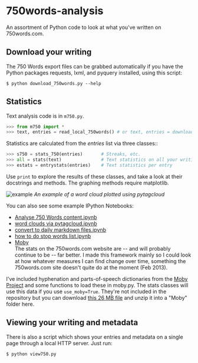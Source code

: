 # 750words-analysis

An assortment of Python code to look at what you've written on 750words.com.

## Download your writing

The 750 Words export files can be grabbed automatically if you have the Python
packages requests, lxml, and pyquery installed, using this script:

    $ python download_750words.py --help
    
## Statistics

Text analysis code is in ``m750.py``.

```python
>>> from m750 import *
>>> text, entries = read_local_750words() # or text, entries = download_750words()
```

Statistics are calculated from the *entries* list via three classes::

```python
>>> s750 = stats_750(entries)       # Streaks, etc.
>>> all = stats(text)               # Text statistics on all your writing
>>> estats = entrystats(entries)    # Text statistics per entry
```

Use ``print`` to explore the results of these classes, and take a look at their
docstrings and methods. The graphing methods require matplotlib.

![example](https://raw.github.com/kinverarity1/750words-analysis/master/wordcloud.png)
*An example of a word cloud plotted using pytagcloud*

You can also see some example IPython Notebooks:

- [Analyse 750 Words content.ipynb](http://nbviewer.ipython.org/github/kinverarity1/750words-analysis/blob/master/Analyse%20750%20Words%20content.ipynb)
- [word clouds via pytagcloud.ipynb](http://nbviewer.ipython.org/github/kinverarity1/750words-analysis/blob/master/word%20clouds%20via%20pytagcloud.ipynb)
- [convert to daily markdown files.ipynb](http://nbviewer.ipython.org/github/kinverarity1/750words-analysis/blob/master/convert%20to%20daily%20markdown%20files.ipynb)
- [how to do stop words list.ipynb](http://nbviewer.ipython.org/github/kinverarity1/750words-analysis/blob/master/how%20to%20do%20stop%20words%20list.ipynb)
- [Moby](http://nbviewer.ipython.org/github/kinverarity1/750words-analysis/blob/master/Moby.ipynb)  
The stats on the 750words.com website are -- and will probably continue to be --
far better. I made this framework mainly so I could look at how whatever
measures I can find change over time, something the 750words.com site doesn't
quite do at the moment (Feb 2013).

I've included hyphenation and parts-of-speech dictionaries from the 
[Moby Project](http://icon.shef.ac.uk/Moby/)
and some functions to load these in moby.py. The stats classes will use this
data if you use ``use_moby=True``. They're not included in the repository but
you can download [this 26 MB file](http://www.dcs.shef.ac.uk/research/ilash/Moby/moby.tar.Z)
 and unzip it into a "Moby" folder here.

## Viewing your writing and metadata

There is also a script which shows your entries and metadata on a single page
through a local HTTP server. Just run:

    $ python view750.py
    

